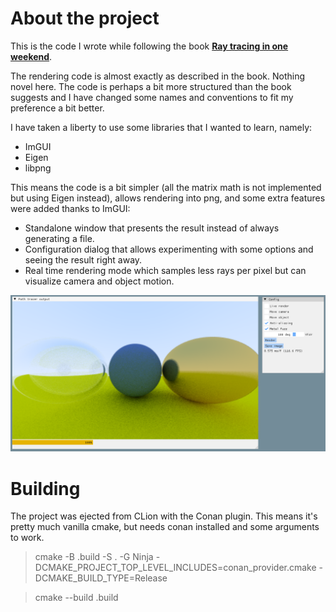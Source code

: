 # About the project

This is the code I wrote while following the book **[Ray tracing in one weekend](https://raytracing.github.io/books/RayTracingInOneWeekend.html)**.

The rendering code is almost exactly as described in the book. Nothing novel here. The code is perhaps a bit more structured than the book suggests and I have changed some names and conventions to fit my preference a bit better.

I have taken a liberty to use some libraries that I wanted to learn, namely:

* ImGUI
* Eigen
* libpng

This means the code is a bit simpler (all the matrix math is not implemented but using Eigen instead), allows rendering into png, and some extra features were added thanks to ImGUI:

* Standalone window that presents the result instead of always generating a file.
* Configuration dialog that allows experimenting with some options and seeing the result right away.
* Real time rendering mode which samples less rays per pixel but can visualize camera and object motion.

<img src='images/screenshot.png' />

# Building

The project was ejected from CLion with the Conan plugin. This means it's pretty much vanilla cmake, but needs conan installed and some arguments to work.

> cmake -B .build -S . -G Ninja -DCMAKE_PROJECT_TOP_LEVEL_INCLUDES=conan_provider.cmake -DCMAKE_BUILD_TYPE=Release

> cmake --build .build
